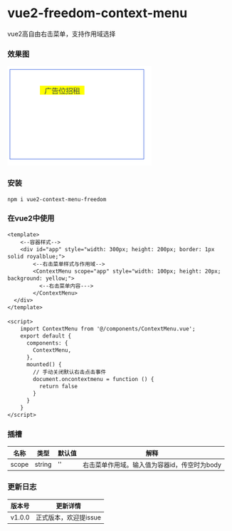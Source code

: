 # vue2-freedom-context-menu

vue2高自由右击菜单，支持作用域选择

### 效果图

![demo](public/demo.png)

### 安装

```
npm i vue2-context-menu-freedom
```

### 在vue2中使用

```vue
<template>
	<--容器样式-->
    <div id="app" style="width: 300px; height: 200px; border: 1px solid royalblue;">
        <--右击菜单样式与作用域-->
        <ContextMenu scope="app" style="width: 100px; height: 20px; background: yellow;">
          <--右击菜单内容--->
        </ContextMenu>
  </div>
</template>

<script>
    import ContextMenu from '@/components/ContextMenu.vue';
    export default {
      components: {
        ContextMenu,
      },
      mounted() {
        // 手动关闭默认右击点击事件
        document.oncontextmenu = function () {
          return false
        }
      }
    }
</script>
```

### 插槽

| 名称  | 类型   | 默认值 | 解释                                         |
| ----- | ------ | ------ | -------------------------------------------- |
| scope | string | ''     | 右击菜单作用域。输入值为容器id，传空时为body |

### 更新日志

| 版本号 | 更新详情              |
| ------ | --------------------- |
| v1.0.0 | 正式版本，欢迎提issue |

